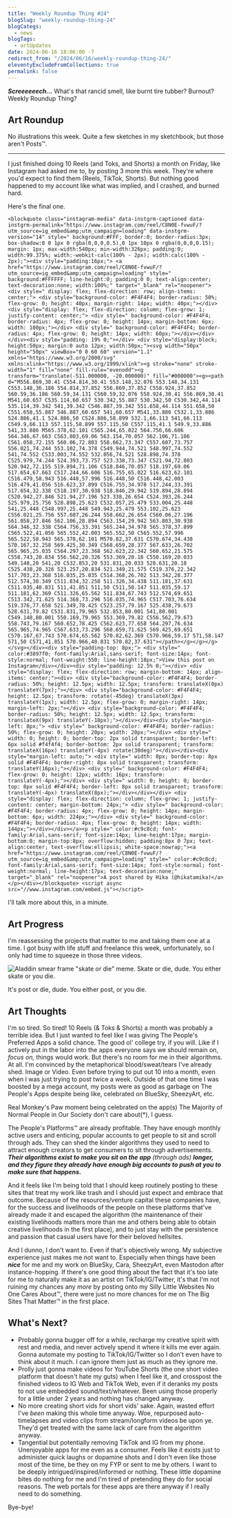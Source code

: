 ```yaml
---
title: "Weekly Roundup Thing #24"
blogSlug: "weekly-roundup-thing-24"
blogCategs:
  - news
blogTags:
  - artUpdates
date: 2024-06-16 18:06:00 -7
redirect_from: "/2024/06/16/weekly-roundup-thing-24/"
eleventyExcludeFromCollections: true
permalink: false
---
```

_**Screeeeeech…**_ What's that rancid smell, like burnt tire tubber? Burnout? Weekly Roundup Thing?

## Art Roundup

No illustrations this week. Quite a few sketches in my sketchbook, but those aren't Posts™.

---

I just finished doing 10 Reels (and Toks, and Shorts) a month on Friday, like Instagram had asked me to, by posting 3 more this week. They're where you'd expect to find them (Reels, TikTok, Shorts). But nothing good happened to my account like what was implied, and I crashed, and burned hard.

Here's the final one.

```
<blockquote class="instagram-media" data-instgrm-captioned data-instgrm-permalink="https://www.instagram.com/reel/C8N0E-fvwuF/?utm_source=ig_embed&amp;utm_campaign=loading" data-instgrm-version="14" style=" background:#FFF; border:0; border-radius:3px; box-shadow:0 0 1px 0 rgba(0,0,0,0.5),0 1px 10px 0 rgba(0,0,0,0.15); margin: 1px; max-width:540px; min-width:326px; padding:0; width:99.375%; width:-webkit-calc(100% - 2px); width:calc(100% - 2px);"><div style="padding:16px;"> <a href="https://www.instagram.com/reel/C8N0E-fvwuF/?utm_source=ig_embed&amp;utm_campaign=loading" style=" background:#FFFFFF; line-height:0; padding:0 0; text-align:center; text-decoration:none; width:100%;" target="_blank" rel="noopener"> <div style=" display: flex; flex-direction: row; align-items: center;"> <div style="background-color: #F4F4F4; border-radius: 50%; flex-grow: 0; height: 40px; margin-right: 14px; width: 40px;"></div> <div style="display: flex; flex-direction: column; flex-grow: 1; justify-content: center;"> <div style=" background-color: #F4F4F4; border-radius: 4px; flex-grow: 0; height: 14px; margin-bottom: 6px; width: 100px;"></div> <div style=" background-color: #F4F4F4; border-radius: 4px; flex-grow: 0; height: 14px; width: 60px;"></div></div></div><div style="padding: 19% 0;"></div> <div style="display:block; height:50px; margin:0 auto 12px; width:50px;"><svg width="50px" height="50px" viewBox="0 0 60 60" version="1.1" xmlns="https://www.w3.org/2000/svg" xmlns:xlink="https://www.w3.org/1999/xlink"><g stroke="none" stroke-width="1" fill="none" fill-rule="evenodd"><g transform="translate(-511.000000, -20.000000)" fill="#000000"><g><path d="M556.869,30.41 C554.814,30.41 553.148,32.076 553.148,34.131 C553.148,36.186 554.814,37.852 556.869,37.852 C558.924,37.852 560.59,36.186 560.59,34.131 C560.59,32.076 558.924,30.41 556.869,30.41 M541,60.657 C535.114,60.657 530.342,55.887 530.342,50 C530.342,44.114 535.114,39.342 541,39.342 C546.887,39.342 551.658,44.114 551.658,50 C551.658,55.887 546.887,60.657 541,60.657 M541,33.886 C532.1,33.886 524.886,41.1 524.886,50 C524.886,58.899 532.1,66.113 541,66.113 C549.9,66.113 557.115,58.899 557.115,50 C557.115,41.1 549.9,33.886 541,33.886 M565.378,62.101 C565.244,65.022 564.756,66.606 564.346,67.663 C563.803,69.06 563.154,70.057 562.106,71.106 C561.058,72.155 560.06,72.803 558.662,73.347 C557.607,73.757 556.021,74.244 553.102,74.378 C549.944,74.521 548.997,74.552 541,74.552 C533.003,74.552 532.056,74.521 528.898,74.378 C525.979,74.244 524.393,73.757 523.338,73.347 C521.94,72.803 520.942,72.155 519.894,71.106 C518.846,70.057 518.197,69.06 517.654,67.663 C517.244,66.606 516.755,65.022 516.623,62.101 C516.479,58.943 516.448,57.996 516.448,50 C516.448,42.003 516.479,41.056 516.623,37.899 C516.755,34.978 517.244,33.391 517.654,32.338 C518.197,30.938 518.846,29.942 519.894,28.894 C520.942,27.846 521.94,27.196 523.338,26.654 C524.393,26.244 525.979,25.756 528.898,25.623 C532.057,25.479 533.004,25.448 541,25.448 C548.997,25.448 549.943,25.479 553.102,25.623 C556.021,25.756 557.607,26.244 558.662,26.654 C560.06,27.196 561.058,27.846 562.106,28.894 C563.154,29.942 563.803,30.938 564.346,32.338 C564.756,33.391 565.244,34.978 565.378,37.899 C565.522,41.056 565.552,42.003 565.552,50 C565.552,57.996 565.522,58.943 565.378,62.101 M570.82,37.631 C570.674,34.438 570.167,32.258 569.425,30.349 C568.659,28.377 567.633,26.702 565.965,25.035 C564.297,23.368 562.623,22.342 560.652,21.575 C558.743,20.834 556.562,20.326 553.369,20.18 C550.169,20.033 549.148,20 541,20 C532.853,20 531.831,20.033 528.631,20.18 C525.438,20.326 523.257,20.834 521.349,21.575 C519.376,22.342 517.703,23.368 516.035,25.035 C514.368,26.702 513.342,28.377 512.574,30.349 C511.834,32.258 511.326,34.438 511.181,37.631 C511.035,40.831 511,41.851 511,50 C511,58.147 511.035,59.17 511.181,62.369 C511.326,65.562 511.834,67.743 512.574,69.651 C513.342,71.625 514.368,73.296 516.035,74.965 C517.703,76.634 519.376,77.658 521.349,78.425 C523.257,79.167 525.438,79.673 528.631,79.82 C531.831,79.965 532.853,80.001 541,80.001 C549.148,80.001 550.169,79.965 553.369,79.82 C556.562,79.673 558.743,79.167 560.652,78.425 C562.623,77.658 564.297,76.634 565.965,74.965 C567.633,73.296 568.659,71.625 569.425,69.651 C570.167,67.743 570.674,65.562 570.82,62.369 C570.966,59.17 571,58.147 571,50 C571,41.851 570.966,40.831 570.82,37.631"></path></g></g></g></svg></div><div style="padding-top: 8px;"> <div style=" color:#3897f0; font-family:Arial,sans-serif; font-size:14px; font-style:normal; font-weight:550; line-height:18px;">View this post on Instagram</div></div><div style="padding: 12.5% 0;"></div> <div style="display: flex; flex-direction: row; margin-bottom: 14px; align-items: center;"><div> <div style="background-color: #F4F4F4; border-radius: 50%; height: 12.5px; width: 12.5px; transform: translateX(0px) translateY(7px);"></div> <div style="background-color: #F4F4F4; height: 12.5px; transform: rotate(-45deg) translateX(3px) translateY(1px); width: 12.5px; flex-grow: 0; margin-right: 14px; margin-left: 2px;"></div> <div style="background-color: #F4F4F4; border-radius: 50%; height: 12.5px; width: 12.5px; transform: translateX(9px) translateY(-18px);"></div></div><div style="margin-left: 8px;"> <div style=" background-color: #F4F4F4; border-radius: 50%; flex-grow: 0; height: 20px; width: 20px;"></div> <div style=" width: 0; height: 0; border-top: 2px solid transparent; border-left: 6px solid #f4f4f4; border-bottom: 2px solid transparent; transform: translateX(16px) translateY(-4px) rotate(30deg)"></div></div><div style="margin-left: auto;"> <div style=" width: 0px; border-top: 8px solid #F4F4F4; border-right: 8px solid transparent; transform: translateY(16px);"></div> <div style=" background-color: #F4F4F4; flex-grow: 0; height: 12px; width: 16px; transform: translateY(-4px);"></div> <div style=" width: 0; height: 0; border-top: 8px solid #F4F4F4; border-left: 8px solid transparent; transform: translateY(-4px) translateX(8px);"></div></div></div> <div style="display: flex; flex-direction: column; flex-grow: 1; justify-content: center; margin-bottom: 24px;"> <div style=" background-color: #F4F4F4; border-radius: 4px; flex-grow: 0; height: 14px; margin-bottom: 6px; width: 224px;"></div> <div style=" background-color: #F4F4F4; border-radius: 4px; flex-grow: 0; height: 14px; width: 144px;"></div></div></a><p style=" color:#c9c8cd; font-family:Arial,sans-serif; font-size:14px; line-height:17px; margin-bottom:0; margin-top:8px; overflow:hidden; padding:8px 0 7px; text-align:center; text-overflow:ellipsis; white-space:nowrap;"><a href="https://www.instagram.com/reel/C8N0E-fvwuF/?utm_source=ig_embed&amp;utm_campaign=loading" style=" color:#c9c8cd; font-family:Arial,sans-serif; font-size:14px; font-style:normal; font-weight:normal; line-height:17px; text-decoration:none;" target="_blank" rel="noopener">A post shared by Hika (@hikatamika)</a></p></div></blockquote> <script async src="//www.instagram.com/embed.js"></script>
```

I'll talk more about this, in a minute.

## Art Progress

I'm reassessing the projects that matter to me and taking them one at a time. I got busy with life stuff and freelance this week, unfortunately, so I only had time to squeeze in those three videos.

![Aladdin smear frame "skate or die" meme. Skate or die, dude. You either skate or you die.](20240616-01.jpg)

It's post or die, dude. You either post, or you die.

## Art Thoughts

I'm so tired. So tired! 10 Reels (& Toks & Shorts) a month was probably a terrible idea. But I just wanted to feel like I was giving The People's Preferred Apps a solid chance. The good ol' college try, if you will. Like if I actively put in the labor into the apps everyone says we should remain on, _focus on,_ things would work. But there's no room for me in their algorithms. At all. I'm convinced by the metaphorical blood/sweat/tears I've already shed. Image or Video. Even before trying to put out 10 into a month, even when I was just trying to post twice a week. Outside of that one time I was boosted by a mega account, my posts were as good as garbage on The People's Apps despite being like, celebrated on BlueSky, SheezyArt, etc.

Real Monkey's Paw moment being celebrated on the app(s) The Majority of Normal People in Our Society don't care about(*), I guess.

The People's Platforms™ are already profitable. They have enough monthly active users and enticing, popular accounts to get people to sit and scroll through ads. They can shed the kinder algorithms they used to need to attract enough creators to get consumers to sit through advertisements. _**Their algorithms exist to make you sit on the app**_ _(through ads)_ _**longer, and they figure they already have enough big accounts to push at you to make sure that happens.**_

And it feels like I'm being told that I should keep routinely posting to these sites that treat my work like trash and I should just expect and embrace that outcome. Because of the resources/venture capital these companies have, for the success and livelihoods of the people on these platforms that've already made it and escaped the algorithm (the maintenance of their existing livelihoods matters more than me and others being able to obtain creative livelihoods in the first place), and to just stay with the persistence and passion that casual users have for their beloved hellsites.

And I dunno, I don't want to. Even if that's objectively wrong. My subjective experience just makes me not want to. Especially when things have been **_nice_** for me and my work on BlueSky, Cara, SheezyArt, even Mastodon after instance-hopping. If there's one good thing about the fact that it's too late for me to naturally make it as an artist on TikTok/IG/Twitter, it's that I'm not ruining my chances any _more_ by posting onto my Silly Little Websites No One Cares About™, there were just no more chances for me on The Big Sites That Matter™ in the first place.

## What's Next?

- Probably gonna bugger off for a while, recharge my creative spirit with rest and media, and never actively spend it where it kills me ever again. Gonna automate my posting to TikTok/IG/Twitter so I don't even have to think about it much. I can ignore them just as much as they ignore me.
- Prolly just gonna make videos for YouTube Shorts (the one short video platform that doesn't hate my guts) when I feel like it, and crosspost the finished videos to IG Web and TikTok Web, even if it deranks my posts to not use embedded sound/text/whatever. Been using those properly for a little under 2 years and nothing has changed anyway.
- No more creating short vids for short vids' sake. Again, wasted effort I've _been_ making this whole time anyway. Woe, repurposed auto-timelapses and video clips from stream/longform videos be upon ye. They'd get treated with the same lack of care from the algorithm anyway.
- Tangential but potentially removing TikTok and IG from my phone. Unenjoyable apps for me even as a consumer. Feels like it exists just to administer quick laughs or dopamine shots and I don't even like those most of the time, be they on my FYP or sent to me by others. I want to be deeply intrigued/inspired/informed or nothing. These little dopamine bites do nothing for me and I'm tired of pretending they do for social reasons. The web portals for these apps are there anyway if I really need to do something.

Bye-bye!